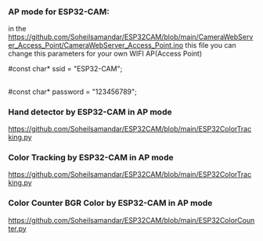 ### AP mode for ESP32-CAM:
in the https://github.com/Soheilsamandar/ESP32CAM/blob/main/CameraWebServer_Access_Point/CameraWebServer_Access_Point.ino this file you can change this parameters for your own WIFI AP(Access Point)

#const char* ssid = "ESP32-CAM";
##
#const char* password = "123456789"; 


### Hand detector by ESP32-CAM in AP mode
https://github.com/Soheilsamandar/ESP32CAM/blob/main/ESP32ColorTracking.py


### Color Tracking by ESP32-CAM in AP mode
https://github.com/Soheilsamandar/ESP32CAM/blob/main/ESP32ColorTracking.py


### Color Counter BGR Color by ESP32-CAM in AP mode 
https://github.com/Soheilsamandar/ESP32CAM/blob/main/ESP32ColorCounter.py
